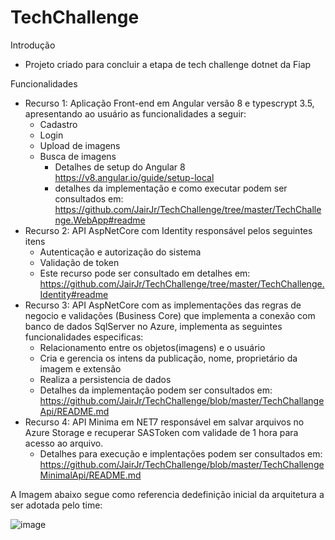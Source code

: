# TechChallenge

Introdução
- Projeto criado para concluir a etapa de tech challenge dotnet da Fiap

Funcionalidades
- Recurso 1: Aplicação Front-end em Angular versão 8 e typescrypt 3.5, apresentando ao usuário as funcionalidades a seguir:
  - Cadastro
  - Login
  - Upload de imagens
  - Busca de imagens
    - Detalhes de setup do Angular 8 https://v8.angular.io/guide/setup-local
    - detalhes da implementação e como executar podem ser consultados em: https://github.com/JairJr/TechChallenge/tree/master/TechChallenge.WebApp#readme
- Recurso 2: API AspNetCore com Identity responsável pelos seguintes itens
  - Autenticação e autorização do sistema
  - Validação de token
  - Este recurso pode ser consultado em detalhes em: https://github.com/JairJr/TechChallenge/tree/master/TechChallenge.Identity#readme
- Recurso 3: API AspNetCore com as implementações das regras de negocio e validações (Business Core) que implementa a conexão com banco de dados SqlServer no Azure, implementa as seguintes funcionalidades especificas:
  - Relacionamento entre os objetos(imagens) e o usuário
  - Cria e gerencia os intens da publicação, nome, proprietário da imagem e extensão
  - Realiza a persistencia de dados
  - Detalhes da implementação podem ser consultados em: https://github.com/JairJr/TechChallenge/blob/master/TechChallangeApi/README.md
- Recurso 4: API Minima em NET7 responsável em salvar arquivos no Azure Storage e recuperar SASToken com validade de 1 hora para acesso ao arquivo.
  - Detalhes para execução e implentações podem ser consultados em: https://github.com/JairJr/TechChallenge/blob/master/TechChallengeMinimalApi/README.md  

A Imagem abaixo segue como referencia dedefinição inicial da arquitetura a ser adotada pelo time:

![image](https://github.com/JairJr/TechChallenge/assets/29376086/c1825dc0-cf40-4290-84ac-b134eff7bcbd)
